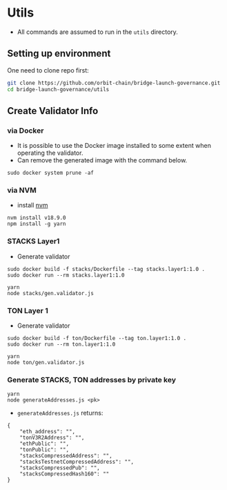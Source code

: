 # Utils
- All commands are assumed to run in the `utils` directory.

## Setting up environment
One need to clone repo first:

```bash
git clone https://github.com/orbit-chain/bridge-launch-governance.git
cd bridge-launch-governance/utils
```

## Create Validator Info
### via Docker
- It is possible to use the Docker image installed to some extent when operating the validator.
- Can remove the generated image with the command below.
```
sudo docker system prune -af
```
### via NVM
- install [nvm](https://github.com/nvm-sh/nvm)
```
nvm install v18.9.0
npm install -g yarn
```
### STACKS Layer1
- Generate validator 
```
sudo docker build -f stacks/Dockerfile --tag stacks.layer1:1.0 .
sudo docker run --rm stacks.layer1:1.0
```
```
yarn
node stacks/gen.validator.js
```
### TON Layer 1
- Generate validator
```
sudo docker build -f ton/Dockerfile --tag ton.layer1:1.0 .
sudo docker run --rm ton.layer1:1.0
```
```
yarn
node ton/gen.validator.js
```

### Generate STACKS, TON addresses by private key
```
yarn
node generateAddresses.js <pk>
```

- `generateAddresses.js` returns:
```
{
    "eth_address": "",
    "tonV3R2Address": "",
    "ethPublic": "",
    "tonPublic": "",
    "stacksCompressedAddress": "",
    "stacksTestnetCompressedAddress": "",
    "stacksCompressedPub": "",
    "stacksCompressedHash160": ""
}
```